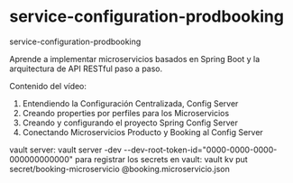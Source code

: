 # service-configuration-prodbooking
service-configuration-prodbooking

Aprende a implementar microservicios basados ​​en Spring Boot y la arquitectura de API RESTful paso a paso.

Contenido del vídeo:
1. Entendiendo la Configuración Centralizada, Config Server
2. Creando properties por perfiles para los Microservicios
3. Creando y configurando el proyecto Spring Config Server
4. Conectando Microservicios Producto y Booking al Config Server 


vault server:
vault server -dev --dev-root-token-id="0000-0000-0000-000000000000"
para registrar los secrets en vault:
vault kv put secret/booking-microservicio @booking.microservicio.json
